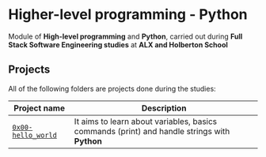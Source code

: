 # Higher-level programming - Python
Module of **High-level programming** and **Python**, carried out during **Full Stack Software Engineering studies** at **ALX and Holberton School**

## Projects
All of the following folders are projects done during the studies:

| Project name | Description |
| ------------ | ----------- |
| [`0x00-hello_world`](https://github.com/Joephy527/alx-higher_level_programming/tree/master/0x00-python-hello_world) | It aims to learn about variables, basics commands (print) and handle strings with **Python** |

